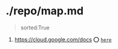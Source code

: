 
# ./repo/map.md
> sorted:True
1. <https://cloud.google.com/docs> :o: [`here`](./https:§§cloud.google.com§docs/readme.md)
